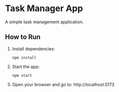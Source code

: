 # Task Manager App

A simple task management application.

## How to Run

1. Install dependencies:
   ```
   npm install
   ```

2. Start the app:
   ```
   npm start
   ```

3. Open your browser and go to: http://localhost:5173
